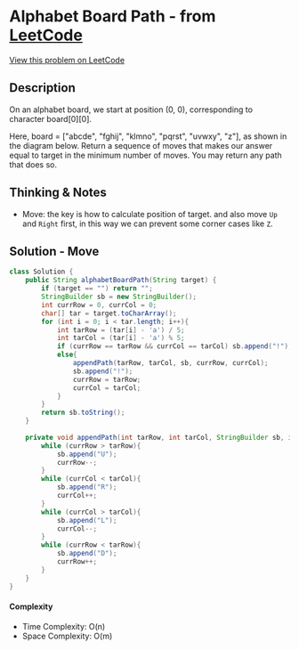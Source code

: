 # Alphabet Board Path - from [LeetCode](https://leetcode.com)
[View this problem on LeetCode](https://leetcode.com/problems/alphabet-board-path/)

## Description
On an alphabet board, we start at position (0, 0), corresponding to character board[0][0].

Here, board = ["abcde", "fghij", "klmno", "pqrst", "uvwxy", "z"], as shown in the diagram below.
Return a sequence of moves that makes our answer equal to target in the minimum number of moves.  You may return any path that does so.

## Thinking & Notes
* Move: the key is how to calculate position of target. and also move `Up` and `Right` first, in this way we can prevent some corner cases like `Z`.

## Solution - Move
```java
class Solution {
    public String alphabetBoardPath(String target) {
        if (target == "") return "";
        StringBuilder sb = new StringBuilder();
        int currRow = 0, currCol = 0;
        char[] tar = target.toCharArray();
        for (int i = 0; i < tar.length; i++){
            int tarRow = (tar[i] - 'a') / 5;
            int tarCol = (tar[i] - 'a') % 5;
            if (currRow == tarRow && currCol == tarCol) sb.append("!");
            else{
                appendPath(tarRow, tarCol, sb, currRow, currCol);
                sb.append("!");
                currRow = tarRow;
                currCol = tarCol;
            }
        }
        return sb.toString();
    }
    
    private void appendPath(int tarRow, int tarCol, StringBuilder sb, int currRow, int currCol){
        while (currRow > tarRow){
            sb.append("U");
            currRow--;
        }
        while (currCol < tarCol){
            sb.append("R");
            currCol++;
        }
        while (currCol > tarCol){
            sb.append("L");
            currCol--;
        }
        while (currRow < tarRow){
            sb.append("D");
            currRow++;
        }
    }
}
```
#### Complexity
* Time Complexity: O(n)
* Space Complexity: O(m)
